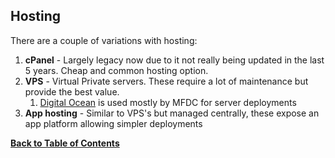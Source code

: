 Hosting
-------
There are a couple of variations with hosting:

1. **cPanel** - Largely legacy now due to it not really being updated in the last 5 years. Cheap and common hosting option.
2. **VPS** - Virtual Private servers. These require a lot of maintenance but provide the best value.
	1. [Digital Ocean](do.md) is used mostly by MFDC for server deployments
3. **App hosting** - Similar to VPS's but managed centrally, these expose an app platform allowing simpler deployments


**[Back to Table of Contents](../index.md)**
